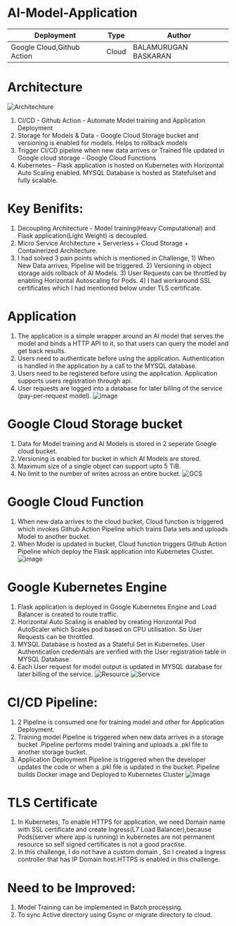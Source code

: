 # AI-Model-Application


| Deployment | Type| Author |
| -------- | -------- |--------|
| Google Cloud,Github Action |Cloud  | BALAMURUGAN BASKARAN|

# Architecture
![Architechture](https://user-images.githubusercontent.com/47313756/165962407-489cded2-f8be-450b-99a4-355dde985c2c.jpg)

1) CI/CD - Github Action - Automate Model training and Application Deployment 
2) Storage for Models & Data - Google Cloud Storage bucket and versioning is enabled for models. Helps to rollback models 
3) Trigger CI/CD pipeline when new data arrives or Trained file updated in Google cloud storage - Google Cloud Functions
4) Kubernetes - Flask application is hosted on Kubernetes with Horizontal Auto Scaling enabled. MYSQL Database is hosted as Statefulset and fully scalable.

# Key Benifits:
1) Decoupling Architecture - Model training(Heavy Computational) and Flask application(Light Weight) is decoupled.
2) Micro Service Architecture + Serverless + Cloud Storage + Containerized Architecture.
3) I had solved 3 pain points which is mentioned in Challenge,
         1) When New Data arrives, Pipeline will be triggered.
         2) Versioning in object storage aids rollback of AI Models.
         3) User Requests can be throttled by enabling Horizontal Autoscaling for Pods.
         4) I had workaround SSL certificates which I had mentioned below under TLS certificate.
# Application
1) The application is a simple wrapper around an AI model that serves the model and binds a HTTP API to it, so that users can query the model and get back results.
2) Users need to authenticate before using the application. Authentication is handled in the application by a call to the MYSQL database.
3) Users need to be registered before using the application. Application supports users registration through api.
4) User requests are logged into a database for later billing of the service (pay-per-request model).
![image](https://user-images.githubusercontent.com/47313756/165990340-13eb4ad3-e9a2-43a4-b47d-bfadf6622e75.png)

# Google Cloud Storage bucket
1) Data for Model training and AI Models is stored in 2 seperate Google cloud bucket.
2) Versioning is enabled for bucket in which AI Models are stored.
3) Maximum size of a single object can support upto 5 TiB. 
4) No limit to the number of writes across an entire bucket.
![GCS](https://user-images.githubusercontent.com/47313756/165990057-1703b91c-dc22-4fdb-ad53-6e5462951016.png)

# Google Cloud Function
1) When new data arrives to the cloud bucket, Cloud function is triggered which invokes Github Action Pipeline which trains Data sets and uploads Model to another bucket.
2) When Model is updated in bucket, Cloud function triggers Github Action Pipeline which deploy the Flask application into Kubernetes Cluster.
![image](https://user-images.githubusercontent.com/47313756/165994033-05e91886-b746-470c-9f73-c6386fd4396e.png)

# Google Kubernetes Engine
1) Flask application is deployed in Google Kubernetes Engine and Load Balancer is created to route traffic.
2) Horizontal Auto Scaling is enabled by creating Horizontal Pod AutoScaler which Scales pod based on CPU utilisation. So User Requests can be throttled.
3)  MYSQL Database is hosted as a Stateful Set in Kubernetes. User Authentication credentials are verified with the User registration table in MYSQL Database.  
4) Each User request for model output is updated in MYSQL database for later billing of the service.
![Resource](https://user-images.githubusercontent.com/47313756/165997485-7329e48e-184f-4e33-8961-1c189a7d6f4c.png)
![Service](https://user-images.githubusercontent.com/47313756/165997528-b0d972f5-667c-4b23-ba57-2412e1b8dcb0.png)

# CI/CD Pipeline:
1) 2 Pipeline is consumed one for training model  and other for Application Deployment.
2) Training model Pipeline is triggered when new data arrives in a storage bucket .Pipeline performs model training and uploads a .pkl file to another storage bucket.
3) Application Deployment Pipeline is triggered when the developer updates the code or when a .pkl file is updated in the bucket. Pipeline builds Docker image and Deployed to Kubernetes Cluster 
![image](https://user-images.githubusercontent.com/47313756/165998381-6e4b53e4-61ab-45ec-b97a-36d95137ba68.png)

# TLS Certificate
1) In Kubernetes, To enable HTTPS for application, we need Domain name with SSL certificate and create Ingress(L7 Load Balancer),because Pods(server where app is running) in kubernetes are not permanent resource so self signed certificates is not a good practise.
2) In this challenge, I do not have a custom domain , So I created a Ingress controller that has IP Domain host.HTTPS is enabled in this challenge.

# Need to be Improved:
1) Model Training can be implemented in Batch processing.
2) To sync Active directory using Gsync or migrate directory to cloud.
